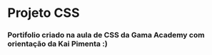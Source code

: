 # Projeto CSS

### Portifolio criado na aula de CSS da Gama Academy com orientação da Kai Pimenta :)
